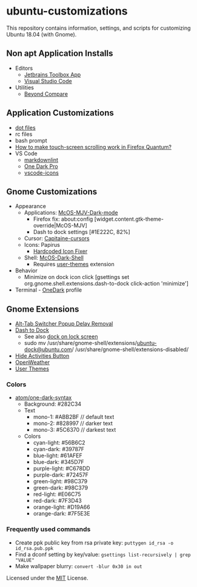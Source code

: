 # ubuntu-customizations

This repository contains information, settings, and scripts for customizing Ubuntu 18.04 (with Gnome).

## Non apt Application Installs

* Editors
  * [Jetbrains Toolbox App](https://www.jetbrains.com/toolbox/app/)
  * [Visual Studio Code](https://code.visualstudio.com/)
* Utilities
  * [Beyond Compare](http://scootersoftware.com/download.php)

## Application Customizations

* [dot files](resources/dotfiles)
* rc files
* bash prompt
* [How to make touch-screen scrolling work in Firefox Quantum?](https://askubuntu.com/questions/978226/how-to-make-touch-screen-scrolling-work-in-firefox-quantum)
* VS Code
  * [markdownlint](https://github.com/DavidAnson/vscode-markdownlint)
  * [One Dark Pro](https://github.com/Binaryify/OneDark-Pro)
  * [vscode-icons](https://github.com/vscode-icons/vscode-icons)

## Gnome Customizations

* Appearance
  * Applications: [McOS-MJV-Dark-mode](https://github.com/paullinuxthemer/Mc-OS-themes)
    * Firefox fix: about:config [widget.content.gtk-theme-override|McOS-MJV]
    * Dash to dock settings [#1E222C, 82%]
  * Cursor: [Capitaine-cursors](https://github.com/keeferrourke/capitaine-cursors)
  * Icons: Papirus
    * [Hardcoded Icon Fixer](https://github.com/Foggalong/hardcode-fixer)
  * Shell: [McOS-Dark-Shell](https://github.com/paullinuxthemer/Mc-OS-themes/tree/master/McOS-Shell-themes)
    * Requires [user-themes](https://extensions.gnome.org/extension/19/user-themes/) extension
* Behavior
  * Minimize on dock icon click [gsettings set org.gnome.shell.extensions.dash-to-dock click-action 'minimize']
* Terminal - [OneDark](application-settings/gnome-terminal.txt) profile

## Gnome Extensions

* [Alt-Tab Switcher Popup Delay Removal](https://extensions.gnome.org/extension/1317/alt-tab-switcher-popup-delay-removal/)
* [Dash to Dock](https://extensions.gnome.org/extension/307/dash-to-dock/)
  * See also [dock on lock screen](https://github.com/micheleg/dash-to-dock/issues/649)
  * sudo mv /usr/share/gnome-shell/extensions/ubuntu-dock@ubuntu.com/ /usr/share/gnome-shell/extensions-disabled/
* [Hide Activities Button](https://extensions.gnome.org/extension/744/hide-activities-button/)
* [OpenWeather](https://extensions.gnome.org/extension/750/openweather/)
* [User Themes](https://extensions.gnome.org/extension/19/user-themes/)

### Colors

* [atom/one-dark-syntax](https://github.com/atom/one-dark-syntax)
  * Background: #282C34
  * Text
    * mono-1:   #ABB2BF // default text
    * mono-2:   #828997 // darker text
    * mono-3:   #5C6370 // darkest text
  * Colors
    * cyan-light:   #56B6C2
    * cyan-dark:    #39787F
    * blue-light:   #61AFEF
    * blue-dark:    #345D7F
    * purple-light: #C678DD
    * purple-dark:  #72457F
    * green-light:  #98C379
    * green-dark:   #98C379
    * red-light:    #E06C75
    * red-dark:     #7F3D43
    * orange-light: #D19A66
    * orange-dark:  #7F5E3E

### Frequently used commands

* Create ppk public key from rsa private key: `puttygen id_rsa -o id_rsa.pub.ppk`
* Find a dconf setting by key/value: `gsettings list-recursively | grep "VALUE"`
* Make wallpaper blurry: `convert -blur 0x30 in out`

Licensed under the [MIT](LICENSE) License.
